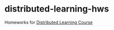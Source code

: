 # distributed-learning-hws
Homeworks for [Distributed Learning Course](https://github.com/girafe-ai/distributed-learning)
